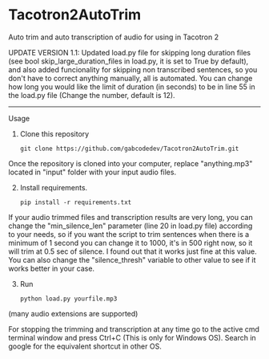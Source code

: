 # Tacotron2AutoTrim

Auto trim and auto transcription of audio for using in Tacotron 2

UPDATE VERSION 1.1:
Updated load.py file for skipping long duration files (see bool skip_large_duration_files in load.py, it is set to True by default), and also added funcionality for skipping non transcribed sentences, so you don't have to correct anything manually, all is automated.
You can change how long you would like the limit of duration (in seconds) to be in line 55 in the load.py file (Change the number, default is 12).

-----------------------------------------------------------------------------------------------------------------------------------------------------------------------------------

Usage
1. Clone this repository

       git clone https://github.com/gabcodedev/Tacotron2AutoTrim.git
    
Once the repository is cloned into your computer, replace "anything.mp3" located in "input" folder with your input audio files.

2. Install requirements.

       pip install -r requirements.txt
       
If your audio trimmed files and transcription results are very long, you can change the "min_silence_len" parameter (line 20 in load.py file) according to your needs, so if you want the script to trim sentences when there is a minimum of 1 second you can change it to 1000, it's in 500 right now, so it will trim at 0.5 sec of silence. I found out that it works just fine at this value. You can also change the "silence_thresh" variable to other value to see if it works better in your case.

3. Run

       python load.py yourfile.mp3  
       
(many audio extensions are supported)

For stopping the trimming and transcription at any time go to the active cmd terminal window and press Ctrl+C (This is only for Windows OS). Search in google for the equivalent shortcut in other OS.
